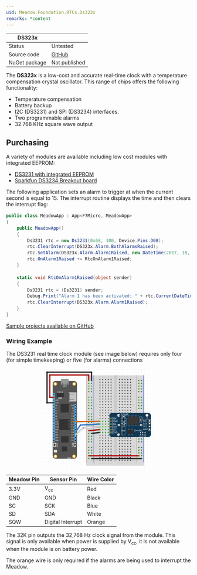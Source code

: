 ```yaml
---
uid: Meadow.Foundation.RTCs.Ds323x
remarks: *content
---
```


| DS323x        |               |
|---------------|---------------|
| Status        | Untested      |
| Source code   | [GitHub](https://github.com/WildernessLabs/Meadow.Foundation/tree/master/Source/Meadow.Foundation.Peripherals/RTCs.DS323x) |
| NuGet package | Not published |

The **DS323x** is a low-cost and accurate real-time clock with a temperature compensation crystal oscillator. This range of chips offers the following functionality:

* Temperature compensation
* Battery backup
* I2C (DS3231) and SPI (DS3234) interfaces.
* Two programmable alarms
* 32.768 KHz square wave output

## Purchasing

A variety of modules are available including low cost modules with integrated EEPROM:

* [DS3231 with integrated EEPROM](https://www.amazon.com/s/ref=nb_sb_noss?url=search-alias%3Daps&field-keywords=ds3231)
* [Sparkfun DS3234 Breakout board](https://www.sparkfun.com/products/10160)

The following application sets an alarm to trigger at when the current second is equal to 15.  The interrupt routine displays the time and then clears the interrupt flag:

```csharp
public class MeadowApp : App<F7Micro, MeadowApp>
{
    public MeadowApp()
    {
        Ds3231 rtc = new Ds3231(0x68, 100, Device.Pins.D08);
        rtc.ClearInterrupt(DS323x.Alarm.BothAlarmsRaised);
        rtc.SetAlarm(DS323x.Alarm.Alarm1Raised, new DateTime(2017, 10, 29, 9, 43, 15), DS323x.AlarmType.WhenSecondsMatch);
        rtc.OnAlarm1Raised += RtcOnAlarm1Raised;
    }

    static void RtcOnAlarm1Raised(object sender)
    {
        Ds3231 rtc = (Ds3231) sender;
        Debug.Print("Alarm 1 has been activated: " + rtc.CurrentDateTime.ToString());
        rtc.ClearInterrupt(DS323x.Alarm.Alarm1Raised);
    }
}
```

[Sample projects available on GitHub](https://github.com/WildernessLabs/Meadow.Foundation/tree/master/Source/Meadow.Foundation.Peripherals/RTCs.DS323x/Samples/) 

### Wiring Example

The DS3231 real time clock module (see image below) requires only four (for simple timekeeping) or five (for alarms) connections

<img src="../../API_Assets/Meadow.Foundation.RTCs.DS323x/DS323x.svg" 
    style="width: 60%; display: block; margin-left: auto; margin-right: auto;" />

| Meadow Pin | Sensor Pin        | Wire Color |
|--------------|-------------------|------------|
| 3.3V         | V<sub>cc</sub>    | Red        |
| GND          | GND               | Black      |
| SC           | SCK               | Blue       |
| SD           | SDA               | White      |
| SQW          | Digital Interrupt | Orange     |

The 32K pin outputs the 32,768 Hz clock signal from the module.  This signal is only available when power is supplied by V<sub>cc</sub>, it is not available when the module is on battery power.

The orange wire is only required if the alarms are being used to interrupt the Meadow.